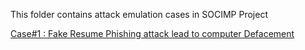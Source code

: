 This folder contains attack emulation cases in SOCIMP Project

[Case#1 : Fake Resume Phishing attack lead to computer Defacement](/adversaries-emulation/case#1-fakecv-phishing-attack/)


